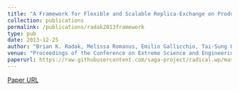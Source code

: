 ```yaml
---
title: "A Framework for Flexible and Scalable Replica-Exchange on Production Distributed CI"
collection: publications
permalink: /publications/radak2013framework
type: pub
date: 2013-12-25
author: "Brian K. Radak, Melissa Romanus, Emilio Gallicchio, Tai-Sung Lee, Ole Weidner, Nan-Jie Deng, Peng He, Wei Dai, Darrin M. York, Ronald M. Levy and Shantenu Jha"
venue: "Proceedings of the Conference on Extreme Science and Engineering Discovery Environment: Gateway to Discovery"
paperurl: https://raw.githubusercontent.com/saga-project/radical.wp/master/publications/pdf/2013-xsede-cdi_draft.pdf
---
```

[Paper URL](https://raw.githubusercontent.com/saga-project/radical.wp/master/publications/pdf/2013-xsede-cdi_draft.pdf)

